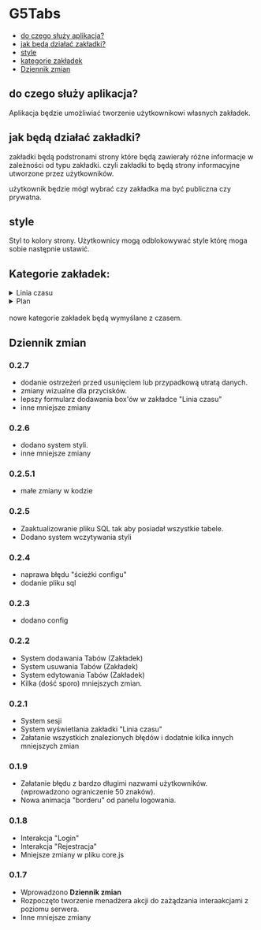 # G5Tabs
* [do czego służy aplikacja?](#do-czego-służy-aplikacja)
* [jak będą działać zakładki?](#jak-będą-działać-zakładki)
* [style](#style)
* [kategorie zakładek](#kategorie-zakładek)
* [Dziennik zmian](#dziennik-zmian)

## do czego służy aplikacja?
Aplikacja będzie umożliwiać tworzenie użytkownikowi własnych zakładek.

## jak będą działać zakładki?
zakładki będą podstronami strony które będą zawierały różne informacje w zależności od typu zakładki. czyli zakładki to będą strony informacyjne utworzone przez użytkowników.

użytkownik będzie mógł wybrać czy zakładka ma być publiczna czy prywatna.

## style
Styl to kolory strony. Użytkownicy mogą odblokowywać style którę moga sobie następnie ustawić.

## Kategorie zakładek: 
<details>
<summary>Linia czasu</summary>
użytkownik w lini czasu może dodawać co się stało lub stanie w danym dniu. a następnie strona generuje daty oraz kafelki informacjami umieszczonymi przez użytkownika. (w planach jest interakcja z kafelkami)
</details>
<details>
<summary>Plan</summary>
użytkownik w planie może dodawać jakie ma plany na przyszłość. strona będzie wyświetlała liste z odliczaniem do każdego poszczególnego planu na przyszłość.
</details>
<br/>
nowe kategorie zakładek będą wymyślane z czasem. 

## Dziennik zmian

### 0.2.7
+ dodanie ostrzeżeń przed usunięciem lub przypadkową utratą danych.
+ zmiany wizualne dla przycisków.
+ lepszy formularz dodawania box'ów w zakładce "Linia czasu"
+ inne mniejsze zmiany

### 0.2.6
+ dodano system styli. 
+ inne mniejsze zmiany

### 0.2.5.1
+ małe zmiany w kodzie

### 0.2.5
+ Zaaktualizowanie pliku SQL tak aby posiadał wszystkie tabele.
+ Dodano system wczytywania styli

### 0.2.4
+ naprawa błędu "ścieżki configu"
+ dodanie pliku sql

### 0.2.3
+ dodano config

### 0.2.2
+ System dodawania Tabów (Zakładek)
+ System usuwania Tabów (Zakładek)
+ System edytowania Tabów (Zakładek)
+ Kilka (dość sporo) mniejszych zmian.

### 0.2.1
+ System sesji
+ System wyświetlania zakładki "Linia czasu"
+ Załatanie wszystkich znalezionych błędów i dodatnie kilka innych mniejszych zmian

### 0.1.9
+ Załatanie błędu z bardzo długimi nazwami użytkowników. (wprowadzono ograniczenie 50 znaków).
+ Nowa animacja "borderu" od panelu logowania.

### 0.1.8
+ Interakcja "Login"
+ Interakcja "Rejestracja"
+ Mniejsze zmiany w pliku core.js

### 0.1.7
+ Wprowadzono **Dziennik zmian**
+ Rozpoczęto tworzenie menadżera akcji do zażądzania interaakcjami z poziomu serwera.
+ Inne mniejsze zmiany